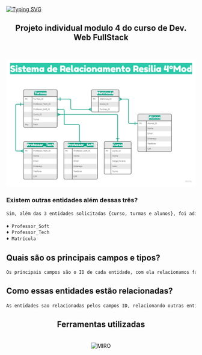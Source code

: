 [![Typing SVG](https://readme-typing-svg.herokuapp.com/?color=3EDD77&size=40&center=true&vCenter=true&width=1000&lines=+SRR+-+SISTEMA+DE+RELACIONAMENTO+RESILIA)](https://git.io/typing-svg)


<div align='center'><h2> Projeto individual modulo 4 do curso de Dev. Web FullStack</h2> </div>
<br>

![207610275-0965c623-efdc-4f4b-bb1b-dd4e72d10b25](https://raw.githubusercontent.com/maiconbre/SRR4/main/SSR.jpg?token=GHSAT0AAAAAAB4SCPWWKG3H5N3BJX5LJQYUY5BJ2BQ)

### Existem outras entidades além dessas três?

```sh
Sim, além das 3 entidades solicitadas {curso, turmas e alunos}, foi adicionado mais 3 entidades:

♦ Professor_Soft
♦ Professor_Tech
♦ Matrícula
```

## Quais são os principais campos e tipos?

```sh
Os principais campos são o ID de cada entidade, com ela relacionamos facilmente outras entidades. 
```

## Como essas entidades estão relacionadas?

```sh
As entidades sao relacionadas pelos campos ID, relacionando outras entidades {1:1 && N:1}
```




<div align='center'>

## Ferramentas utilizadas

</div>


 <div style="display: inline_block" align = "center"><br>

  <img align="center" alt="MIRO" height="40" width="40" src="https://files.readme.io/17d4a23-miro-logo-color-square.png" />
</div>

